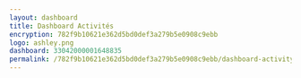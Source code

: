 ```yaml
---
layout: dashboard
title: Dashboard Activités
encryption: 782f9b10621e362d5bd0def3a279b5e0908c9ebb
logo: ashley.png
dashboard: 33042000001648835
permalink: /782f9b10621e362d5bd0def3a279b5e0908c9ebb/dashboard-activity/
---
```




